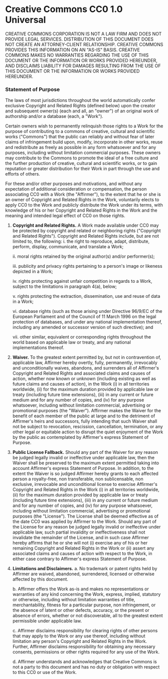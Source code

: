 # Creative Commons CC0 1.0 Universal
CREATIVE COMMONS CORPORATION IS NOT A LAW FIRM AND DOES NOT PROVIDE LEGAL SERVICES. DISTRIBUTION OF
THIS DOCUMENT DOES NOT CREATE AN ATTORNEY-CLIENT RELATIONSHIP. CREATIVE COMMONS PROVIDES THIS
INFORMATION ON AN "AS-IS" BASIS. CREATIVE COMMONS MAKES NO WARRANTIES REGARDING THE USE OF THIS
DOCUMENT OR THE INFORMATION OR WORKS PROVIDED HEREUNDER, AND DISCLAIMS LIABILITY FOR DAMAGES
RESULTING FROM THE USE OF THIS DOCUMENT OR THE INFORMATION OR WORKS PROVIDED HEREUNDER.

### Statement of Purpose
The laws of most jurisdictions throughout the world automatically confer exclusive Copyright and
Related Rights (defined below) upon the creator and subsequent owner(s) (each and all, an "owner")
of an original work of authorship and/or a database (each, a "Work").

Certain owners wish to permanently relinquish those rights to a Work for the purpose of contributing
to a commons of creative, cultural and scientific works ("Commons") that the public can reliably and
without fear of later claims of infringement build upon, modify, incorporate in other works, reuse
and redistribute as freely as possible in any form whatsoever and for any purposes, including
without limitation commercial purposes. These owners may contribute to the Commons to promote the
ideal of a free culture and the further production of creative, cultural and scientific works, or to
gain reputation or greater distribution for their Work in part through the use and efforts of
others.

For these and/or other purposes and motivations, and without any expectation of additional
consideration or compensation, the person associating CC0 with a Work (the "Affirmer"), to the
extent that he or she is an owner of Copyright and Related Rights in the Work, voluntarily elects to
apply CC0 to the Work and publicly distribute the Work under its terms, with knowledge of his or her
Copyright and Related Rights in the Work and the meaning and intended legal effect of CC0 on those
rights.

1. __Copyright and Related Rights.__ A Work made available under CC0 may be protected by copyright
and related or neighboring rights ("Copyright and Related Rights"). Copyright and Related Rights
include, but are not limited to, the following:
	i. the right to reproduce, adapt, distribute, perform, display, communicate, and translate a Work;

	ii. moral rights retained by the original author(s) and/or performer(s);

	iii. publicity and privacy rights pertaining to a person's image or likeness depicted in a Work;

	iv. rights protecting against unfair competition in regards to a Work, subject to the limitations
	in paragraph 4(a), below;

	v. rights protecting the extraction, dissemination, use and reuse of data in a Work;

	vi. database rights (such as those arising under Directive 96/9/EC of the European Parliament and
	of the Council of 11 March 1996 on the legal protection of databases, and under any national
	implementation thereof, including any amended or successor version of such directive); and

	vii. other similar, equivalent or corresponding rights throughout the world based on applicable
	law or treaty, and any national implementations thereof.

2. __Waiver.__ To the greatest extent permitted by, but not in contravention of, applicable law,
Affirmer hereby overtly, fully, permanently, irrevocably and unconditionally waives, abandons, and
surrenders all of Affirmer's Copyright and Related Rights and associated claims and causes of
action, whether now known or unknown (including existing as well as future claims and causes of
action), in the Work (i) in all territories worldwide, (ii) for the maximum duration provided by
applicable law or treaty (including future time extensions), (iii) in any current or future medium
and for any number of copies, and (iv) for any purpose whatsoever, including without limitation
commercial, advertising or promotional purposes (the "Waiver"). Affirmer makes the Waiver for the
benefit of each member of the public at large and to the detriment of Affirmer's heirs and
successors, fully intending that such Waiver shall not be subject to revocation, rescission,
cancellation, termination, or any other legal or equitable action to disrupt the quiet enjoyment of
the Work by the public as contemplated by Affirmer's express Statement of Purpose.

3. __Public License Fallback.__ Should any part of the Waiver for any reason be judged legally
invalid or ineffective under applicable law, then the Waiver shall be preserved to the maximum
extent permitted taking into account Affirmer's express Statement of Purpose. In addition, to the
extent the Waiver is so judged Affirmer hereby grants to each affected person a royalty-free, non
transferable, non sublicensable, non exclusive, irrevocable and unconditional license to exercise
Affirmer's Copyright and Related Rights in the Work (i) in all territories worldwide, (ii) for the
maximum duration provided by applicable law or treaty (including future time extensions), (iii) in
any current or future medium and for any number of copies, and (iv) for any purpose whatsoever,
including without limitation commercial, advertising or promotional purposes (the "License"). The
License shall be deemed effective as of the date CC0 was applied by Affirmer to the Work. Should any
part of the License for any reason be judged legally invalid or ineffective under applicable law,
such partial invalidity or ineffectiveness shall not invalidate the remainder of the License, and in
such case Affirmer hereby affirms that he or she will not (i) exercise any of his or her remaining
Copyright and Related Rights in the Work or (ii) assert any associated claims and causes of action
with respect to the Work, in either case contrary to Affirmer's express Statement of Purpose.

4. __Limitations and Disclaimers.__
	a. No trademark or patent rights held by Affirmer are waived, abandoned, surrendered, licensed or
	otherwise affected by this document.

	b. Affirmer offers the Work as-is and makes no representations or warranties of any kind
	concerning the Work, express, implied, statutory or otherwise, including without limitation
	warranties of title, merchantability, fitness for a particular purpose, non infringement, or the
	absence of latent or other defects, accuracy, or the present or absence of errors, whether or not
	discoverable, all to the greatest extent permissible under applicable law.

	c. Affirmer disclaims responsibility for clearing rights of other persons that may apply to the
	Work or any use thereof, including without limitation any person's Copyright and Related Rights in
	the Work. Further, Affirmer disclaims responsibility for obtaining any necessary consents,
	permissions or other rights required for any use of the Work.

	d. Affirmer understands and acknowledges that Creative Commons is not a party to this document and
	has no duty or obligation with respect to this CC0 or use of the Work.
